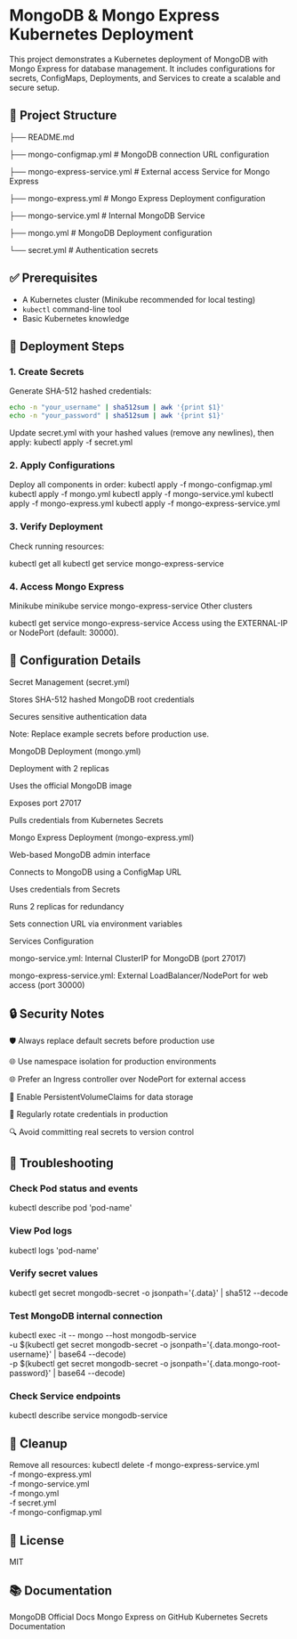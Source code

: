# MongoDB & Mongo Express Kubernetes Deployment
This project demonstrates a Kubernetes deployment of MongoDB with Mongo Express for database management. It includes configurations for secrets, ConfigMaps, Deployments, and Services to create a scalable and secure setup.

## 📂 Project Structure
├── README.md

├── mongo-configmap.yml # MongoDB connection URL configuration

├── mongo-express-service.yml # External access Service for Mongo Express

├── mongo-express.yml # Mongo Express Deployment configuration

├── mongo-service.yml # Internal MongoDB Service

├── mongo.yml # MongoDB Deployment configuration

└── secret.yml # Authentication secrets


## ✅ Prerequisites
- A Kubernetes cluster (Minikube recommended for local testing)  
- `kubectl` command-line tool  
- Basic Kubernetes knowledge

## 🚀 Deployment Steps
### 1. Create Secrets
Generate SHA-512 hashed credentials:
```bash
echo -n "your_username" | sha512sum | awk '{print $1}'
echo -n "your_password" | sha512sum | awk '{print $1}'
```
Update secret.yml with your hashed values (remove any newlines), then apply:
kubectl apply -f secret.yml

### 2. Apply Configurations
Deploy all components in order:
kubectl apply -f mongo-configmap.yml
kubectl apply -f mongo.yml
kubectl apply -f mongo-service.yml
kubectl apply -f mongo-express.yml
kubectl apply -f mongo-express-service.yml

### 3. Verify Deployment
Check running resources:

kubectl get all
kubectl get service mongo-express-service

### 4. Access Mongo Express

Minikube
minikube service mongo-express-service
Other clusters

kubectl get service mongo-express-service
Access using the EXTERNAL-IP or NodePort (default: 30000).

## 🔧 Configuration Details
Secret Management (secret.yml)

Stores SHA-512 hashed MongoDB root credentials

Secures sensitive authentication data

Note: Replace example secrets before production use.

MongoDB Deployment (mongo.yml)

Deployment with 2 replicas

Uses the official MongoDB image

Exposes port 27017

Pulls credentials from Kubernetes Secrets

Mongo Express Deployment (mongo-express.yml)

Web-based MongoDB admin interface

Connects to MongoDB using a ConfigMap URL

Uses credentials from Secrets

Runs 2 replicas for redundancy

Sets connection URL via environment variables

Services Configuration

mongo-service.yml: Internal ClusterIP for MongoDB (port 27017)

mongo-express-service.yml: External LoadBalancer/NodePort for web access (port 30000)

## 🔒 Security Notes
🛡️ Always replace default secrets before production use

🌐 Use namespace isolation for production environments

🌐 Prefer an Ingress controller over NodePort for external access

💾 Enable PersistentVolumeClaims for data storage

🔑 Regularly rotate credentials in production

🔍 Avoid committing real secrets to version control

## 🐞 Troubleshooting
### Check Pod status and events
kubectl describe pod 'pod-name'

### View Pod logs
kubectl logs 'pod-name'

### Verify secret values
kubectl get secret mongodb-secret -o jsonpath='{.data}' | sha512 --decode

### Test MongoDB internal connection
kubectl exec -it <mongo-pod> -- mongo --host mongodb-service \
  -u $(kubectl get secret mongodb-secret -o jsonpath='{.data.mongo-root-username}' | base64 --decode) \
  -p $(kubectl get secret mongodb-secret -o jsonpath='{.data.mongo-root-password}' | base64 --decode)

### Check Service endpoints
kubectl describe service mongodb-service

## 🧹 Cleanup
Remove all resources:
kubectl delete -f mongo-express-service.yml \
               -f mongo-express.yml \
               -f mongo-service.yml \
               -f mongo.yml \
               -f secret.yml \
               -f mongo-configmap.yml
## 📄 License
MIT

## 📚 Documentation
MongoDB Official Docs
Mongo Express on GitHub
Kubernetes Secrets Documentation

